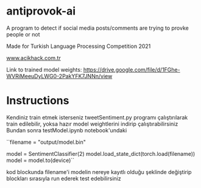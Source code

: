 # antiprovok-ai
A program to detect if social media posts/comments are trying to provke people or not

Made for Turkish Language Processing Competition 2021

www.acikhack.com.tr

Link to trained model weights:
https://drive.google.com/file/d/1FGhe-WVRiMeeuDyLWG0-2PakYFK7JNNn/view

# Instructions
Kendiniz train etmek isterseniz tweetSentiment.py programı çalıştırılarak train edilebilir, yoksa hazır model weightlerini indirip çalıştırabilirsiniz
Bundan sonra testModel.ipynb notebook'undaki

``filename = "output/model.bin"

model = SentimentClassifier(2)
model.load_state_dict(torch.load(filename))
model = model.to(device)``

kod blockunda filename'i modelin nereye kayıtlı olduğu şeklinde değiştirip blockları sırasıyla run ederek test edebilirsiniz 
